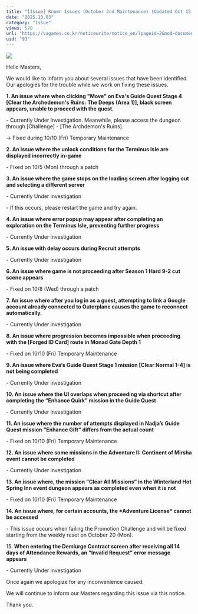 ```yaml
---
title: "[Issue] Known Issues (October 2nd Maintenance) (Updated Oct 15, 2025 11:30 UTC)"
date: "2025.10.03"
category: "Issue"
views: 570
url: "https://vagames.co.kr/noticewrite/notice_en/?pageid=2&mod=document&uid=93"
uid: "93"
---
```


![](/images/news/live/en/93-5c578958.png)  

Hello Masters,

We would like to inform you about several issues that have been identified. Our apologies for the trouble while we work on fixing these issues.

  

**1\. An issue where when clicking "Move" on Eva's Guide Quest Stage 4 \[Clear the Archedemon's Ruins: The Deeps (Area 1)\], black screen appears, unable to proceed with the quest.**

\- Currently Under Investigation. Meanwhile, please access the dungeon through \[Challenge\] - \[The Archdemon's Ruins\].

→ Fixed during 10/10 (Fri) Temporary Maintenance

  

**2\. An issue where the unlock conditions for the Terminus Isle are displayed incorrectly in-game**

\- Fixed on 10/5 (Mon) through a patch

  

**3\. An issue where the game stops on the loading screen after logging out and selecting a different server**

\- Currently Under investigation

\- If this occurs, please restart the game and try again.

  

**4\. An issue where error popup may appear after completing an exploration on the Terminus Isle, preventing further progress**

\- Currently Under investigation

  

**5\. An issue with delay occurs during Recruit attempts**

\- Currently Under investigation

  

**6\. An issue where game is not proceeding after Season 1 Hard 9-2 cut scene appears**

\- Fixed on 10/8 (Wed) through a patch

  

**7\. An issue where after you log in as a guest, attempting to link a Google account already connected to Outerplane causes the game to reconnect automatically.**

\- Currently Under investigation

  

**8\. An issue where progression becomes impossible when proceeding with the \[Forged ID Card\] route in Monad Gate Depth 1**

\- Fixed on 10/10 (Fri) Temporary Maintenance

  

**9\. An issue where Eva’s Guide Quest Stage 1 mission \[Clear Normal 1-4\] is not being completed**

\- Currently Under investigation

  

**10\. An issue where the UI overlaps when proceeding via shortcut after completing the “Enhance Quirk” mission in the Guide Quest**

\- Currently Under investigation

  

**11\. An issue where the number of attempts displayed in Nadja’s Guide Quest mission “Enhance Gift” differs from the actual count**

\- Fixed on 10/10 (Fri) Temporary Maintenance

  

**12\. An issue where some missions in the Adventure II: Continent of Mirsha event cannot be completed**

\- Currently Under investigation

  

**13\. An issue where, the mission “Clear All Missions” in the Winterland Hot Spring Inn event dungeon appears as completed even when it is not**

\- Fixed on 10/10 (Fri) Temporary Maintenance

  

**14\. An issue where, for certain accounts, the \*Adventure License\* cannot be accessed**

\- This issue occurs when failing the Promotion Challenge and will be fixed starting from the weekly reset on October 20 (Mon).

  

15. **When entering the Demiurge Contract screen after receiving all 14 days of Attendance Rewards, an “Invalid Request” error message appears**

\- Currently Under investigation

  

  

Once again we apologize for any inconvenience caused.

We will continue to inform our Masters regarding this issue via this notice.

Thank you.